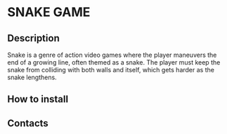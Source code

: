 # SNAKE GAME
## Description
Snake is a genre of action video games where the player
maneuvers the end of a growing line, often themed as a snake.
The player must keep the snake from colliding with both walls
and itself, which gets harder as the snake lengthens.

## How to install


## Contacts